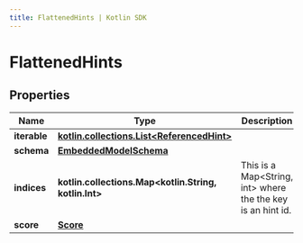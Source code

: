 ```yaml
---
title: FlattenedHints | Kotlin SDK
---
```




# FlattenedHints

## Properties
Name | Type | Description | Notes
------------ | ------------- | ------------- | -------------
**iterable** | [**kotlin.collections.List&lt;ReferencedHint&gt;**](ReferencedHint) |  | 
**schema** | [**EmbeddedModelSchema**](EmbeddedModelSchema) |  |  [optional]
**indices** | **kotlin.collections.Map&lt;kotlin.String, kotlin.Int&gt;** | This is a Map&lt;String, int&gt; where the the key is an hint id. |  [optional]
**score** | [**Score**](Score) |  |  [optional]




